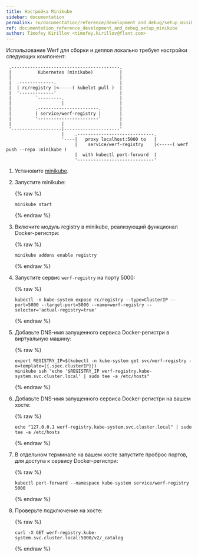 ```yaml
---
title: Настройка Minikube
sidebar: documentation
permalink: ru/documentation/reference/development_and_debug/setup_minikube.html
ref: documentation_reference_development_and_debug_setup_minikube
author: Timofey Kirillov <timofey.kirillov@flant.com>
---
```


Использование Werf для сборки и деплоя локально требует настройки следующих компонент:

     .-----------------------------------------.
     |          Kubernetes (minikube)          |
     |                                         |
     |  .-------------.                        |
     |  | rc/registry |<-----( kubelet pull )  |
     |  '-------------'                        |
     |         `---------.                     |
     |                   |                     |
     |         .-----------------------.       |
     |         | service/werf-registry |       |
     |         '-----------------------'       |
     |                   |                     |
     '-------------------|---------------------'
                         |    .-----------------------------.
                         '----|   proxy localhost:5000 to   |
                              |    service/werf-registry    |<-----( werf push --repo :minikube )
                              |  with kubectl port-forward  |
                              '-----------------------------'

1. Установите [minikube](https://github.com/kubernetes/minikube).
2. Запустите minikube:

   {% raw %}
   ```
   minikube start
   ```
   {% endraw %}

3. Включите модуль registry в minikube, реализующий функционал Docker-регистри:

   {% raw %}
   ```
   minikube addons enable registry
   ```
   {% endraw %}

4. Запустите сервис `werf-registry` на порту 5000:

   {% raw %}
   ```
   kubectl -n kube-system expose rc/registry --type=ClusterIP --port=5000 --target-port=5000 --name=werf-registry --selector='actual-registry=true'
   ```
   {% endraw %}

5. Добавьте DNS-имя запущенного сервиса Docker-регистри в виртуальную машину:

   {% raw %}
   ```
   export REGISTRY_IP=$(kubectl -n kube-system get svc/werf-registry -o=template={{.spec.clusterIP}})
   minikube ssh "echo '$REGISTRY_IP werf-registry.kube-system.svc.cluster.local' | sudo tee -a /etc/hosts"
   ```
   {% endraw %}

6. Добавьте DNS-имя запущенного сервиса Docker-регистри на вашем хосте:

   {% raw %}
   ```
   echo "127.0.0.1 werf-registry.kube-system.svc.cluster.local" | sudo tee -a /etc/hosts
   ```
   {% endraw %}

7. В отдельном терминале на вашем хосте запустите проброс портов, для доступа к сервису Docker-регистри:

   {% raw %}
   ```
   kubectl port-forward --namespace kube-system service/werf-registry 5000
   ```
   {% endraw %}

8. Проверьте подключение на хосте:

   {% raw %}
   ```
   curl -X GET werf-registry.kube-system.svc.cluster.local:5000/v2/_catalog
   ```
   {% endraw %}
